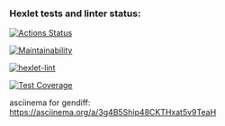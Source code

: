 ### Hexlet tests and linter status:
[![Actions Status](https://github.com/AlexanderIzmailov/python-project-lvl2/workflows/hexlet-check/badge.svg)](https://github.com/AlexanderIzmailov/python-project-lvl2/actions)

[![Maintainability](https://api.codeclimate.com/v1/badges/d3d1e5a44025dd40e4bf/maintainability)](https://codeclimate.com/github/AlexanderIzmailov/python-project-lvl2/maintainability)

[![hexlet-lint](https://github.com/AlexanderIzmailov/python-project-lvl2/actions/workflows/hexlet-lint/hexlet-lint.yml/badge.svg)](https://github.com/AlexanderIzmailov/python-project-lvl2/actions/workflows/hexlet-lint.yml)

[![Test Coverage](https://api.codeclimate.com/v1/badges/d3d1e5a44025dd40e4bf/test_coverage)](https://codeclimate.com/github/AlexanderIzmailov/python-project-lvl2/test_coverage)

asciinema for gendiff: https://asciinema.org/a/3g4B5Ship48CKTHxat5v9TeaH
